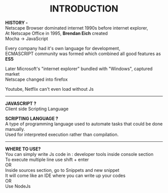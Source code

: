# <center> INTRODUCTION

**HISTORY -**  
Netscape Browser dominated internet 1990s before internet explorer,  
At Netscape Office in 1995, **Brendan Eich** created  
Mocha -> JavaScript  

Every company had it's own language for development,  
ECMASCRIPT community was formed which combined all good features as **ES5** 

Later Microsoft's "internet explorer" bundled with "Windows", captured market   
Netscape changed into firefox

Youtube, Netflix can't even load without Js


---
**JAVASCRIPT ?**  
Client side Scripting Language  

**SCRIPTING LANGUAGE ?**  
A type of programming language used to automate tasks that could be done manually.  
Used for interpreted execution rather than compilation.


---
**WHERE TO USE?**  
You can simply write Js code in : developer tools inside console section  
To execute multiple line use shift + enter  
OR  
Inside sources section, go to Snippets and new snippet  
It will come like an IDE where you can write up your codes  
OR  
Use NodeJs